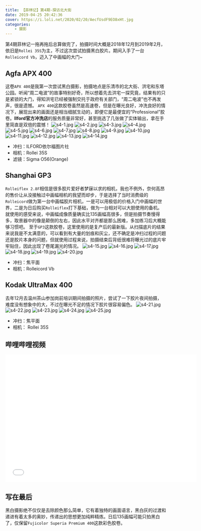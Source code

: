 ```yaml
---
title: 【菲林记】第4期-探访北大街
date: 2019-04-25 20:42:36
cover: https://i.loli.net/2020/02/20/AecfUsdF9EO8xHt.jpg
categories: 
    - 摄影
---
```


第4期菲林记一拖再拖后总算做完了，拍摄时间大概是2018年12月到2019年2月，依旧是`Rollei 35S`为主，不过这次尝试拍摄黑白胶片。期间入手了一台`Rolleicord Vb`，迈入了中画幅的大门~
<!--more-->
## Agfa APX 400
这卷`APX 400`是我第一次尝试黑白摄影，拍摄地点是乐清市的北大街、洪宅和东塔公园。听闻“周二电波”的故事特别好奇，所以想着先去洪宅一探究竟，结果有的只是紧锁的大门，得知洪宅已经被强制交托于政府有关部门，“周二电波”也不再发声，很是遗憾。
`APX 400`这款胶卷虽然是高速卷，但是在曝光良好，冲洗良好的情况下，展现出来的画面还是相当细腻生动的，即便它是最便宜的“Professional”胶卷。**Ilford官方冲洗店**的服务质量非常好，甚至挑选了几张做了实体输出，拿在手里简直是双倍的震憾！
![s4-1.jpg](https://i.loli.net/2020/02/20/3iqctRhdg65sD8k.jpg)
![s4-2.jpg](https://i.loli.net/2020/02/20/7YL4jlKFtmaR56r.jpg)
![s4-3.jpg](https://i.loli.net/2020/02/20/c1akZRWNxT8qmEJ.jpg)
![s4-4.jpg](https://i.loli.net/2020/02/20/1gD7nNy3ja5bkqW.jpg)
![s4-5.jpg](https://i.loli.net/2020/02/20/mJyYkh9tc5VNu2S.jpg)
![s4-6.jpg](https://i.loli.net/2020/02/20/pwXqEaROvtyUo8i.jpg)
![s4-7.jpg](https://i.loli.net/2020/02/20/VLRkKyfHtPFI5un.jpg)
![s4-8.jpg](https://i.loli.net/2020/02/20/Oh3zViYMf5lFPrW.jpg)
![s4-9.jpg](https://i.loli.net/2020/02/20/ejWwPnqmLvtpyBK.jpg)
![s4-10.jpg](https://i.loli.net/2020/02/20/bMLPT4OB3Urte6a.jpg)
![s4-11.jpg](https://i.loli.net/2020/02/20/yIeOr3LmoVFA5Z1.jpg)
![s4-12.jpg](https://i.loli.net/2020/02/20/Ou7i2VWznP9CeMo.jpg)
![s4-13.jpg](https://i.loli.net/2020/02/20/EN29bIupTOHcmWn.jpg)
![s4-14.jpg](https://i.loli.net/2020/02/20/jt9cIQhuUFHkTR6.jpg)

* 冲扫：ILFORD依尔福图片社
* 相机：Rollei 35S
* 滤镜：Sigma O56(Orange)


## Shanghai GP3
`Rolleiflex 2.8F`相信是很多胶片爱好者梦寐以求的相机，我也不例外，奈何高昂的售价让从没接触过中画幅相机的我望而却步，于是选择了当时消费级的`Rolleicord`做为第一台中画幅胶片相机，一是可以用极低的价格入门中画幅的世界，二是为日后购买`Rolleiflex`打下基础，做为一台相对可以大胆使用的备机。就使用的感受来说，中画幅成像质量确实比135画幅高很多，但是拍摄节奏慢得多，取景器中的像是颠倒的左右，因此水平对齐都是那么困难，多加练习后大概能够习惯吧。
至于`GP3`这款胶卷，这里使用的是复产后的最新版。从扫描底片的结果来说我是不太满意的，可以看到有大量的划痕和灰尘，还不确定是冲扫过程的问题还是胶片本身的问题，但就使用过程来说，拍摄结束后背纸很难将曝光过的底片牢牢贴住，因此出现了卷尾漏光的情况。
![s4-15.jpg](https://i.loli.net/2020/02/20/nH4bFEmkVWwXO5I.jpg)
![s4-16.jpg](https://i.loli.net/2020/02/20/PvStsiYHzhrplMX.jpg)
![s4-17.jpg](https://i.loli.net/2020/02/20/XLNbgknpeT9oMit.jpg)
![s4-18.jpg](https://i.loli.net/2020/02/20/iExZv7O1BbzNd5I.jpg)
![s4-19.jpg](https://i.loli.net/2020/02/20/SlxmIYnUcBChZiq.jpg)
![s4-20.jpg](https://i.loli.net/2020/02/20/cAEg4sZO7V1NBQb.jpg)

* 冲扫：焦平面
* 相机：Rolleicord Vb

## Kodak UltraMax 400
去年12月去温州茶山参加岗前培训期间拍摄的照片，尝试了一下胶片夜间拍摄，难度没有想象中的大，不过在曝光不足的情况下胶片很容易偏色。
![s4-21.jpg](https://i.loli.net/2020/02/20/GhLuwipV6TX9ZyC.jpg)
![s4-22.jpg](https://i.loli.net/2020/02/20/whOXvxTK7AtWVz1.jpg)
![s4-23.jpg](https://i.loli.net/2020/02/20/ywPpFoj6U2VliCK.jpg)
![s4-24.jpg](https://i.loli.net/2020/02/20/aNjLSduUFb4XD3o.jpg)
![s4-25.jpg](https://i.loli.net/2020/02/20/KbkUqjQE7toGhRi.jpg)

* 冲扫：焦平面
* 相机： Rollei 35S

## 哔哩哔哩视频
<iframe src="//player.bilibili.com/player.html?aid=50468965&cid=88352686&page=1" scrolling="no" border="0" frameborder="no" framespacing="0" allowfullscreen="true"  height="400" width="600" quality="high" > </iframe>

## 写在最后
黑白摄影绝不仅仅是去除颜色那么简单，它有着独特的画面语言，黑白灰的过渡和递进有着太多的奥妙，传递出的思想更加纯粹精炼。日后135画幅可能只拍黑白了，仅保留`Fujicolor Superia Premium 400`这款彩色胶卷。
